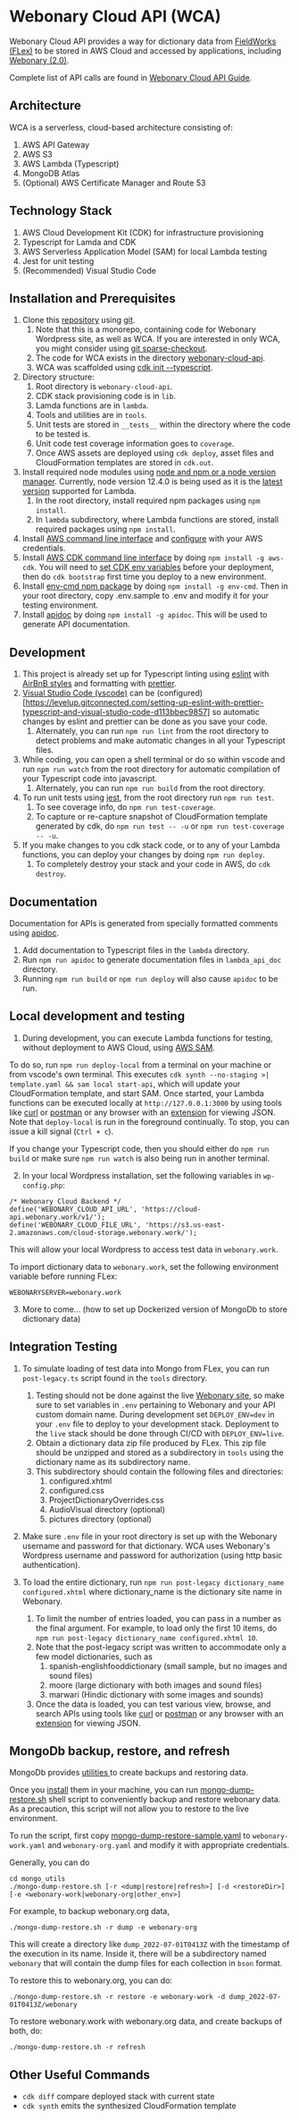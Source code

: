 # Webonary Cloud API (WCA)

Webonary Cloud API provides a way for dictionary data from [FieldWorks (FLex)](https://github.com/sillsdev/FieldWorks) to be stored in AWS Cloud and accessed by applications, including [Webonary (2.0)](https://www.webonary.org).

Complete list of API calls are found in [Webonary Cloud API Guide](./lambda_api_doc/index.html).

## Architecture

WCA is a serverless, cloud-based architecture consisting of:

1. AWS API Gateway
2. AWS S3
3. AWS Lambda (Typescript)
4. MongoDB Atlas
5. (Optional) AWS Certificate Manager and Route 53

## Technology Stack

1. AWS Cloud Development Kit (CDK) for infrastructure provisioning
2. Typescript for Lamda and CDK
3. AWS Serverless Application Model (SAM) for local Lambda testing
4. Jest for unit testing
5. (Recommended) Visual Studio Code

## Installation and Prerequisites

1. Clone this [repository](https://github.com/sillsdev/webonary.git) using [git](https://git-scm.com/).
   1. Note that this is a monorepo, containing code for Webonary Wordpress site, as well as WCA. If you are interested in only WCA, you might consider using [git sparse-checkout](https://github.blog/2020-01-17-bring-your-monorepo-down-to-size-with-sparse-checkout/).
   2. The code for WCA exists in the directory [webonary-cloud-api](https://github.com/sillsdev/webonary/tree/master/webonary-cloud-api).
   3. WCA was scaffolded using [cdk init --typescript](https://docs.aws.amazon.com/cdk/latest/guide/getting_started.html).
2. Directory structure:
   1. Root directory is `webonary-cloud-api`.
   2. CDK stack provisioning code is in `lib`.
   3. Lamda functions are in `lambda`.
   4. Tools and utilities are in `tools`.
   5. Unit tests are stored in `__tests__` within the directory where the code to be tested is.
   6. Unit code test coverage information goes to `coverage`.
   7. Once AWS assets are deployed using `cdk deploy`, asset files and CloudFormation templates are stored in `cdk.out`.
3. Install required node modules using [node and npm or a node version manager](https://docs.npmjs.com/downloading-and-installing-node-js-and-npm). Currently, node version 12.4.0 is being used as it is the [latest version](https://aws.amazon.com/blogs/compute/node-js-12-x-runtime-now-available-in-aws-lambda/) supported for Lambda.
   1. In the root directory, install required npm packages using `npm install`.
   2. In `lambda` subdirectory, where Lambda functions are stored, install required packages using `npm install`.
4. Install [AWS command line interface](https://docs.aws.amazon.com/cli/latest/userguide/install-cliv2.html) and [configure](https://docs.aws.amazon.com/cli/latest/userguide/cli-chap-configure.html) with your AWS credentials.
5. Install [AWS CDK command line interface](https://docs.aws.amazon.com/cdk/latest/guide/getting_started.html) by doing `npm install -g aws-cdk`. You will need to [set CDK env variables](https://docs.aws.amazon.com/cdk/latest/guide/environments.html) before your deployment, then do `cdk bootstrap` first time you deploy to a new environment.
6. Install [env-cmd npm package](https://www.npmjs.com/package/env-cmd) by doing `npm install -g env-cmd`. Then in your root directory, copy .env.sample to .env and modify it for your testing environment.
7. Install [apidoc](https://apidocjs.com) by doing `npm install -g apidoc`. This will be used to generate API documentation.

## Development

1. This project is already set up for Typescript linting using [eslint](https://eslint.org/) with [AirBnB styles](https://www.npmjs.com/package/eslint-config-airbnb-typescript) and formatting with [prettier](https://github.com/prettier/prettier-eslint).
2. [Visual Studio Code (vscode)](https://code.visualstudio.com/) can be (configured)[https://levelup.gitconnected.com/setting-up-eslint-with-prettier-typescript-and-visual-studio-code-d113bbec9857] so automatic changes by eslint and prettier can be done as you save your code.
   1. Alternately, you can run `npm run lint` from the root directory to detect problems and make automatic changes in all your Typescript files.
3. While coding, you can open a shell terminal or do so within vscode and run `npm run watch` from the root directory for automatic compilation of your Typescript code into javascript.
   1. Alternately, you can run `npm run build` from the root directory.
4. To run unit tests using [jest](https://jestjs.io/), from the root directory run `npm run test`.
   1. To see coverage info, do `npm run test-coverage`.
   2. To capture or re-capture snapshot of CloudFormation template generated by cdk, do `npm run test -- -u` or `npm run test-coverage -- -u`.
5. If you make changes to you cdk stack code, or to any of your Lambda functions, you can deploy your changes by doing `npm run deploy`.
   1. To completely destroy your stack and your code in AWS, do `cdk destroy`.

## Documentation

Documentation for APIs is generated from specially formatted comments using [apidoc](https://apidocjs.com).

1. Add documentation to Typescript files in the `lambda` directory.
2. Run `npm run apidoc` to generate documentation files in `lambda_api_doc` directory.
3. Running `npm run build` or `npm run deploy` will also cause `apidoc` to be run.

## Local development and testing

1. During development, you can execute Lambda functions for testing, without deployment to AWS Cloud, using [AWS SAM](https://aws.amazon.com/serverless/sam/).

To do so, run `npm run deploy-local` from a terminal on your machine or from vscode's own terminal. This executes `cdk synth --no-staging >| template.yaml && sam local start-api`, which will update your CloudFormation template, and start SAM. Once started, your Lambda functions can be executed locally at `http://127.0.0.1:3000` by using tools like [curl](https://curl.haxx.se/) or [postman](https://www.postman.com/) or any browser with an [extension](https://chrome.google.com/webstore/detail/jsonview/chklaanhfefbnpoihckbnefhakgolnmc?hl=en) for viewing JSON. Note that `deploy-local` is run in the foreground continually. To stop, you can issue a kill signal (`Ctrl + c`).

If you change your Typescript code, then you should either do `npm run build` or make sure `npm run watch` is also being run in another terminal.

2. In your local Wordpress installation, set the following variables in `wp-config.php`:

```
/* Webonary Cloud Backend */
define('WEBONARY_CLOUD_API_URL', 'https://cloud-api.webonary.work/v1/');
define('WEBONARY_CLOUD_FILE_URL', 'https://s3.us-east-2.amazonaws.com/cloud-storage.webonary.work/');
```

This will allow your local Wordpress to access test data in `webonary.work`.

To import dictionary data to `webonary.work`, set the following environment variable before running FLex:

```
WEBONARYSERVER=webonary.work
```

3. More to come... (how to set up Dockerized version of MongoDb to store dictionary data)

## Integration Testing

1. To simulate loading of test data into Mongo from FLex, you can run `post-legacy.ts` script found in the `tools` directory.

   1. Testing should not be done against the live [Webonary site](https://www.webonary.org), so make sure to set variables in `.env` pertaining to Webonary and your API custom domain name. During development set `DEPLOY_ENV=dev` in your `.env` file to deploy to your development stack. Deployment to the `live` stack should be done through CI/CD with `DEPLOY_ENV=live`.
   2. Obtain a dictionary data zip file produced by FLex. This zip file should be unzipped and stored as a subdirectory in `tools` using the dictionary name as its subdirectory name.
   3. This subdirectory should contain the following files and directories:
      1. configured.xhtml
      2. configured.css
      3. ProjectDictionaryOverrides.css
      4. AudioVisual directory (optional)
      5. pictures directory (optional)

2. Make sure `.env` file in your root directory is set up with the Webonary username and password for that dictionary. WCA uses Webonary's Wordpress username and password for authorization (using http basic authentication).

3. To load the entire dictionary, run `npm run post-legacy dictionary_name configured.xhtml` where dictionary_name is the dictionary site name in Webonary.
   1. To limit the number of entries loaded, you can pass in a number as the final argument. For example, to load only the first 10 items, do `npm run post-legacy dictionary_name configured.xhtml 10`.
   2. Note that the post-legacy script was written to accommodate only a few model dictionaries, such as
      1. spanish-englishfooddictionary (small sample, but no images and sound files)
      2. moore (large dictionary with both images and sound files)
      3. marwari (Hindic dictionary with some images and sounds)
   3. Once the data is loaded, you can test various view, browse, and search APIs using tools like [curl](https://curl.haxx.se/) or [postman](https://www.postman.com/) or any browser with an [extension](https://chrome.google.com/webstore/detail/jsonview/chklaanhfefbnpoihckbnefhakgolnmc?hl=en) for viewing JSON.

## MongoDb backup, restore, and refresh

MongoDb provides [utilities ](https://www.mongodb.com/docs/database-tools/) to create backups and restoring data.

Once you [install](https://www.mongodb.com/docs/database-tools/installation/installation/) them in your machine, you can run [mongo-dump-restore.sh](./mongo_utils/mongo-dump-restore.sh) shell script to conveniently backup and restore webonary data. As a precaution, this script will not allow you to restore to the live environment.

To run the script, first copy [mongo-dump-restore-sample.yaml](./mongo_utils/mongo-dump-restore-sample.yaml) to `webonary-work.yaml` and `webonary-org.yaml` and modify it with appropriate credentials.

Generally, you can do

```
cd mongo_utils
./mongo-dump-restore.sh [-r <dump|restore|refresh>] [-d <restoreDir>] [-e <webonary-work|webonary-org|other_env>]
```

For example, to backup webonary.org data,

```
./mongo-dump-restore.sh -r dump -e webonary-org
```

This will create a directory like `dump_2022-07-01T0413Z` with the timestamp of the execution in its name. Inside it, there will be a subdirectory named `webonary` that will contain the dump files for each collection in `bson` format.

To restore this to webonary.org, you can do:

```
./mongo-dump-restore.sh -r restore -e webonary-work -d dump_2022-07-01T0413Z/webonary
```

To restore webonary.work with webonary.org data, and create backups of both, do:

```
./mongo-dump-restore.sh -r refresh

```

## Other Useful Commands

- `cdk diff` compare deployed stack with current state
- `cdk synth` emits the synthesized CloudFormation template
